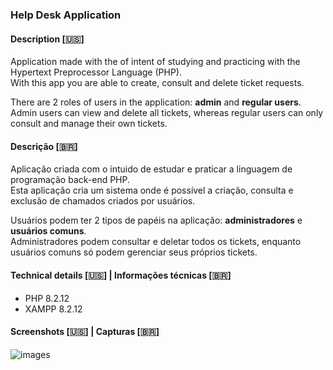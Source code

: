 ### Help Desk Application

#### Description [🇺🇸]
Application made with the of intent of studying and practicing with the Hypertext Preprocessor Language (PHP).<br>
With this app you are able to create, consult and delete ticket requests.<br>

There are 2 roles of users in the application: **admin** and **regular users**.<br>
Admin users can view and delete all tickets, whereas regular users can only consult and manage their own tickets.

#### Descrição [🇧🇷]
Aplicação criada com o intuido de estudar e praticar a linguagem de programação back-end PHP.<br>
Esta aplicação cria um sistema onde é possível a criação, consulta e exclusão de chamados criados por usuários.<br>

Usuários podem ter 2 tipos de papéis na aplicação: **administradores** e **usuários comuns**.<br>
Administradores podem consultar e deletar todos os tickets, enquanto usuários comuns só podem gerenciar seus próprios tickets.

#### Technical details [🇺🇸] | Informações técnicas [🇧🇷]
- PHP 8.2.12
- XAMPP 8.2.12

#### Screenshots [🇺🇸] | Capturas [🇧🇷]
![images](https://github.com/user-attachments/assets/406260aa-6b12-4400-a69f-602d92553ad3)
